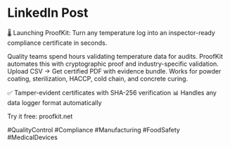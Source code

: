 # LinkedIn Post

🌡️ Launching ProofKit: Turn any temperature log into an inspector-ready compliance certificate in seconds.

Quality teams spend hours validating temperature data for audits. ProofKit automates this with cryptographic proof and industry-specific validation. Upload CSV → Get certified PDF with evidence bundle. Works for powder coating, sterilization, HACCP, cold chain, and concrete curing.

✅ Tamper-evident certificates with SHA-256 verification
📊 Handles any data logger format automatically

Try it free: proofkit.net

#QualityControl #Compliance #Manufacturing #FoodSafety #MedicalDevices
